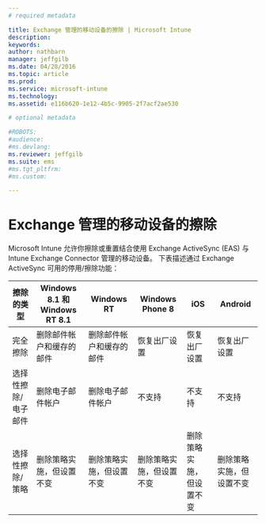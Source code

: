 ```yaml
---
# required metadata

title: Exchange 管理的移动设备的擦除 | Microsoft Intune
description:
keywords:
author: nathbarn
manager: jeffgilb
ms.date: 04/28/2016
ms.topic: article
ms.prod:
ms.service: microsoft-intune
ms.technology:
ms.assetid: e116b620-1e12-4b5c-9905-2f7acf2ae530

# optional metadata

#ROBOTS:
#audience:
#ms.devlang:
ms.reviewer: jeffgilb
ms.suite: ems
#ms.tgt_pltfrm:
#ms.custom:

---
```



# Exchange 管理的移动设备的擦除
Microsoft Intune 允许你擦除或重置结合使用 Exchange ActiveSync (EAS) 与 Intune Exchange Connector 管理的移动设备。 下表描述通过 Exchange ActiveSync 可用的停用/擦除功能：

|擦除的类型|Windows 8.1 和 Windows RT 8.1|Windows RT|Windows Phone 8|iOS|Android|
|----------------|----------------------------------|--------------|-------------------|-------|-----------|
|完全擦除|删除邮件帐户和缓存的邮件|删除邮件帐户和缓存的邮件|恢复出厂设置|恢复出厂设置|恢复出厂设置|
|选择性擦除/电子邮件|删除电子邮件帐户|删除电子邮件帐户|不支持|不支持|不支持|
|选择性擦除/策略|删除策略实施，但设置不变|删除策略实施，但设置不变|删除策略实施，但设置不变|删除策略实施，但设置不变|删除策略实施，但设置不变|


<!--HONumber=May16_HO2-->


